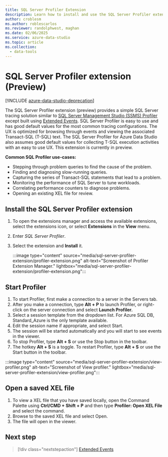 ```yaml
---
title: SQL Server Profiler Extension
description: Learn how to install and use the SQL Server Profiler extension. An easy-to-use SQL Server tracing solution similar to the SQL Server Management (SSMS) Profiler.
author: croblesm
ms.author: roblescarlos
ms.reviewer: randolphwest, maghan
ms.date: 02/06/2025
ms.service: azure-data-studio
ms.topic: article
ms.collection:
  - data-tools
---
```


# SQL Server Profiler extension (Preview)

[!INCLUDE [azure-data-studio-deprecation](../includes/azure-data-studio-deprecation.md)]

The SQL Server Profiler extension (preview) provides a simple SQL Server tracing solution similar to [SQL Server Management Studio (SSMS) Profiler](/sql/tools/sql-server-profiler/sql-server-profiler) except built using [Extended Events](/sql/relational-databases/extended-events/extended-events). SQL Server Profiler is easy to use and has good default values for the most common tracing configurations. The UX is optimized for browsing through events and viewing the associated Transact-SQL (T-SQL) text. The SQL Server Profiler for Azure Data Studio also assumes good default values for collecting T-SQL execution activities with an easy to use UX. This extension is currently in preview.

**Common SQL Profiler use-cases:**

- Stepping through problem queries to find the cause of the problem.
- Finding and diagnosing slow-running queries.
- Capturing the series of Transact-SQL statements that lead to a problem.
- Monitoring the performance of SQL Server to tune workloads.
- Correlating performance counters to diagnose problems.
- Opening an existing XEL file for review.

## Install the SQL Server Profiler extension

1. To open the extensions manager and access the available extensions, select the extensions icon, or select **Extensions** in the **View** menu.
1. Enter *SQL Server Profiler*.
1. Select the extension and **Install** it.

    :::image type="content" source="media/sql-server-profiler-extension/profiler-extension.png" alt-text="Screenshot of Profiler Extension Manager." lightbox="media/sql-server-profiler-extension/profiler-extension.png":::

## Start Profiler

1. To start Profiler, first make a connection to a server in the Servers tab.
1. After you make a connection, type **Alt + P** to launch Profiler, or right-click on the server connection and select **Launch Profiler.**
1. Select a session template from the dropdown list. For Azure SQL DB, Standard_Azure is the only template available.
1. Edit the session name if appropriate, and select Start.
1. The session will be started automatically and you will start to see events in the viewer.
1. To stop Profiler, type **Alt + S** or use the Stop button in the toolbar.
1. The hotkey **Alt + S** is a toggle. To restart Profiler, type **Alt + S** or use the Start button in the toolbar.

 :::image type="content" source="media/sql-server-profiler-extension/view-profiler.png" alt-text="Screenshot of View profiler." lightbox="media/sql-server-profiler-extension/view-profiler.png":::

## Open a saved XEL file

1. To view a XEL file that you have saved locally, open the Command Palette using **Ctrl/CMD + Shift + P** and then type **Profiler: Open XEL File** and select the command.
1. Browse to the saved XEL file and select Open.
1. The file will open in the viewer.

## Next step

> [!div class="nextstepaction"]
> [Extended Events](/sql/relational-databases/extended-events/extended-events)
